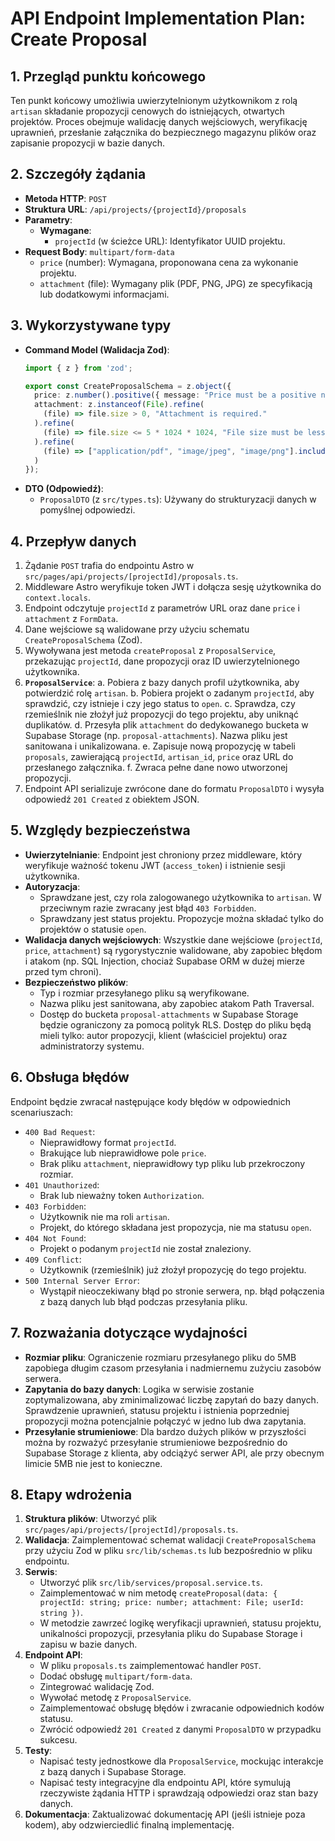 # API Endpoint Implementation Plan: Create Proposal

## 1. Przegląd punktu końcowego

Ten punkt końcowy umożliwia uwierzytelnionym użytkownikom z rolą `artisan` składanie propozycji cenowych do istniejących, otwartych projektów. Proces obejmuje walidację danych wejściowych, weryfikację uprawnień, przesłanie załącznika do bezpiecznego magazynu plików oraz zapisanie propozycji w bazie danych.

## 2. Szczegóły żądania

-   **Metoda HTTP**: `POST`
-   **Struktura URL**: `/api/projects/{projectId}/proposals`
-   **Parametry**:
    -   **Wymagane**:
        -   `projectId` (w ścieżce URL): Identyfikator UUID projektu.
-   **Request Body**: `multipart/form-data`
    -   `price` (number): Wymagana, proponowana cena za wykonanie projektu.
    -   `attachment` (file): Wymagany plik (PDF, PNG, JPG) ze specyfikacją lub dodatkowymi informacjami.

## 3. Wykorzystywane typy

-   **Command Model (Walidacja Zod)**:
    ```typescript
    import { z } from 'zod';

    export const CreateProposalSchema = z.object({
      price: z.number().positive({ message: "Price must be a positive number." }),
      attachment: z.instanceof(File).refine(
        (file) => file.size > 0, "Attachment is required."
      ).refine(
        (file) => file.size <= 5 * 1024 * 1024, "File size must be less than 5MB."
      ).refine(
        (file) => ["application/pdf", "image/jpeg", "image/png"].includes(file.type), "Invalid file type. Only PDF, JPG, and PNG are allowed."
      )
    });
    ```
-   **DTO (Odpowiedź)**:
    -   `ProposalDTO` (z `src/types.ts`): Używany do strukturyzacji danych w pomyślnej odpowiedzi.

## 4. Przepływ danych

1.  Żądanie `POST` trafia do endpointu Astro w `src/pages/api/projects/[projectId]/proposals.ts`.
2.  Middleware Astro weryfikuje token JWT i dołącza sesję użytkownika do `context.locals`.
3.  Endpoint odczytuje `projectId` z parametrów URL oraz dane `price` i `attachment` z `FormData`.
4.  Dane wejściowe są walidowane przy użyciu schematu `CreateProposalSchema` (Zod).
5.  Wywoływana jest metoda `createProposal` z `ProposalService`, przekazując `projectId`, dane propozycji oraz ID uwierzytelnionego użytkownika.
6.  **`ProposalService`**:
    a.  Pobiera z bazy danych profil użytkownika, aby potwierdzić rolę `artisan`.
    b.  Pobiera projekt o zadanym `projectId`, aby sprawdzić, czy istnieje i czy jego status to `open`.
    c.  Sprawdza, czy rzemieślnik nie złożył już propozycji do tego projektu, aby uniknąć duplikatów.
    d.  Przesyła plik `attachment` do dedykowanego bucketa w Supabase Storage (np. `proposal-attachments`). Nazwa pliku jest sanitowana i unikalizowana.
    e.  Zapisuje nową propozycję w tabeli `proposals`, zawierającą `projectId`, `artisan_id`, `price` oraz URL do przesłanego załącznika.
    f.  Zwraca pełne dane nowo utworzonej propozycji.
7.  Endpoint API serializuje zwrócone dane do formatu `ProposalDTO` i wysyła odpowiedź `201 Created` z obiektem JSON.

## 5. Względy bezpieczeństwa

-   **Uwierzytelnianie**: Endpoint jest chroniony przez middleware, który weryfikuje ważność tokenu JWT (`access_token`) i istnienie sesji użytkownika.
-   **Autoryzacja**:
    -   Sprawdzane jest, czy rola zalogowanego użytkownika to `artisan`. W przeciwnym razie zwracany jest błąd `403 Forbidden`.
    -   Sprawdzany jest status projektu. Propozycje można składać tylko do projektów o statusie `open`.
-   **Walidacja danych wejściowych**: Wszystkie dane wejściowe (`projectId`, `price`, `attachment`) są rygorystycznie walidowane, aby zapobiec błędom i atakom (np. SQL Injection, chociaż Supabase ORM w dużej mierze przed tym chroni).
-   **Bezpieczeństwo plików**:
    -   Typ i rozmiar przesyłanego pliku są weryfikowane.
    -   Nazwa pliku jest sanitowana, aby zapobiec atakom Path Traversal.
    -   Dostęp do bucketa `proposal-attachments` w Supabase Storage będzie ograniczony za pomocą polityk RLS. Dostęp do pliku będą mieli tylko: autor propozycji, klient (właściciel projektu) oraz administratorzy systemu.

## 6. Obsługa błędów

Endpoint będzie zwracał następujące kody błędów w odpowiednich scenariuszach:

-   `400 Bad Request`:
    -   Nieprawidłowy format `projectId`.
    -   Brakujące lub nieprawidłowe pole `price`.
    -   Brak pliku `attachment`, nieprawidłowy typ pliku lub przekroczony rozmiar.
-   `401 Unauthorized`:
    -   Brak lub nieważny token `Authorization`.
-   `403 Forbidden`:
    -   Użytkownik nie ma roli `artisan`.
    -   Projekt, do którego składana jest propozycja, nie ma statusu `open`.
-   `404 Not Found`:
    -   Projekt o podanym `projectId` nie został znaleziony.
-   `409 Conflict`:
    -   Użytkownik (rzemieślnik) już złożył propozycję do tego projektu.
-   `500 Internal Server Error`:
    -   Wystąpił nieoczekiwany błąd po stronie serwera, np. błąd połączenia z bazą danych lub błąd podczas przesyłania pliku.

## 7. Rozważania dotyczące wydajności

-   **Rozmiar pliku**: Ograniczenie rozmiaru przesyłanego pliku do 5MB zapobiega długim czasom przesyłania i nadmiernemu zużyciu zasobów serwera.
-   **Zapytania do bazy danych**: Logika w serwisie zostanie zoptymalizowana, aby zminimalizować liczbę zapytań do bazy danych. Sprawdzenie uprawnień, statusu projektu i istnienia poprzedniej propozycji można potencjalnie połączyć w jedno lub dwa zapytania.
-   **Przesyłanie strumieniowe**: Dla bardzo dużych plików w przyszłości można by rozważyć przesyłanie strumieniowe bezpośrednio do Supabase Storage z klienta, aby odciążyć serwer API, ale przy obecnym limicie 5MB nie jest to konieczne.

## 8. Etapy wdrożenia

1.  **Struktura plików**: Utworzyć plik `src/pages/api/projects/[projectId]/proposals.ts`.
2.  **Walidacja**: Zaimplementować schemat walidacji `CreateProposalSchema` przy użyciu Zod w pliku `src/lib/schemas.ts` lub bezpośrednio w pliku endpointu.
3.  **Serwis**:
    -   Utworzyć plik `src/lib/services/proposal.service.ts`.
    -   Zaimplementować w nim metodę `createProposal(data: { projectId: string; price: number; attachment: File; userId: string })`.
    -   W metodzie zawrzeć logikę weryfikacji uprawnień, statusu projektu, unikalności propozycji, przesyłania pliku do Supabase Storage i zapisu w bazie danych.
4.  **Endpoint API**:
    -   W pliku `proposals.ts` zaimplementować handler `POST`.
    -   Dodać obsługę `multipart/form-data`.
    -   Zintegrować walidację Zod.
    -   Wywołać metodę z `ProposalService`.
    -   Zaimplementować obsługę błędów i zwracanie odpowiednich kodów statusu.
    -   Zwrócić odpowiedź `201 Created` z danymi `ProposalDTO` w przypadku sukcesu.
5.  **Testy**:
    -   Napisać testy jednostkowe dla `ProposalService`, mockując interakcje z bazą danych i Supabase Storage.
    -   Napisać testy integracyjne dla endpointu API, które symulują rzeczywiste żądania HTTP i sprawdzają odpowiedzi oraz stan bazy danych.
6.  **Dokumentacja**: Zaktualizować dokumentację API (jeśli istnieje poza kodem), aby odzwierciedlić finalną implementację.
